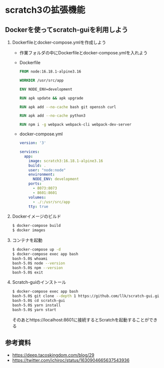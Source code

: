 # scratch3の拡張機能

## Dockerを使ってscratch-guiを利用しよう
1. Dockerfileとdocker-compose.ymlを作成しよう
   - 作業フォルダの中にDockerfileとdocker-compose.ymlを入れよう
     
   - Dockerfile
      ``` Dockerfile
      FROM node:16.18.1-alpine3.16
      
      WORKDIR /usr/src/app
      
      ENV NODE_ENV=development
      
      RUN apk update && apk upgrade
      
      RUN apk add --no-cache bash git openssh curl
      
      RUN apk add --no-cache python3
      
      RUN npm i -g webpack webpack-cli webpack-dev-server
      ```
   - docker-compose.yml
      ``` docker-compose.yml
      version: '3'
      
      services:
        app:
          image: scratch3:16.18.1-alpine3.16
          build: .
          user: "node:node"
          environment:
            NODE_ENV: development
          ports:
            - 8073:8073
            - 8601:8601
          volumes:
            - ./:/usr/src/app
          tty: true
      ```
2. Dockerイメージのビルド
   ``` bash
   $ docker-compose build
   $ docker images
   ```
3. コンテナを起動
   ``` bash
   $ docker-compose up -d
   $ docker-compose exec app bash
   bash-5.0$ whoami
   bash-5.0$ node --version
   bash-5.0$ npm --version
   bash-5.0$ exit
   ```
4. Scratch-guiのインストール
   ``` bash
   $ docker-compose exec app bash
   bash-5.0$ git clone --depth 1 https://github.com/llk/scratch-gui.git
   bash-5.0$ cd scratch-gui
   bash-5.0$ yarn install
   bash-5.0$ yarn start
   ```
   そのあとhttps://localhost:8601に接続するとScratchを起動することができる
   

## 参考資料
- https://deep.tacoskingdom.com/blog/29
- https://twitter.com/ichiroc/status/1630904665637543936
